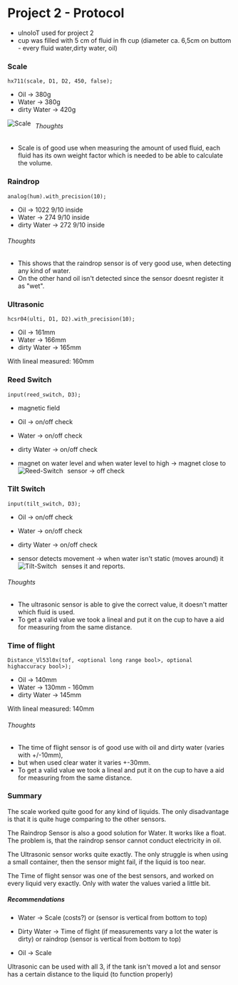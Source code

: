 # Project 2 - Protocol

* ulnoIoT used for project 2
* cup was filled with 5 cm of fluid in fh cup (diameter ca. 6,5cm on buttom - every fluid water,dirty water, oil)

### Scale
`hx711(scale, D1, D2, 450, false);`

* Oil -> 380g
* Water -> 380g
* dirty Water -> 420g

<img src="scale.jpeg"
     alt="Scale"
     style="float: left; margin-right: 10px;" />

###### Thoughts

* Scale is of good use when measuring the amount of used fluid, each fluid has its own weight factor which is needed to be able to calculate the volume.

### Raindrop
`analog(hum).with_precision(10);`

* Oil -> 1022 9/10 inside
* Water -> 274 9/10 inside
* dirty Water -> 272 9/10 inside

###### Thoughts

* This shows that the raindrop sensor is of very good use, when detecting any kind of water.
* On the other hand oil isn't detected since the sensor doesnt register it as "wet".

### Ultrasonic
`hcsr04(ulti, D1, D2).with_precision(10);`

* Oil -> 161mm
* Water -> 166mm
* dirty Water -> 165mm

With lineal measured: 160mm

### Reed Switch
`input(reed_switch, D3);`

* magnetic field
* Oil -> on/off check
* Water -> on/off check
* dirty Water -> on/off check

* magnet on water level and when water level to high -> magnet close to sensor -> off check
<img src="reed.jpeg"
     alt="Reed-Switch"
     style="float: left; margin-right: 10px;" />

### Tilt Switch
`input(tilt_switch, D3);`

* Oil -> on/off check
* Water -> on/off check
* dirty Water -> on/off check

* sensor detects movement -> when water isn't static (moves around) it senses it and reports.
<img src="tilt.jpeg"
     alt="Tilt-Switch"
     style="float: left; margin-right: 10px;" />
###### Thoughts

* The ultrasonic sensor is able to give the correct value, it doesn't matter which fluid is used.
* To get a valid value we took a lineal and put it on the cup to have a aid for measuring from the same distance.


### Time of flight
`Distance_Vl53l0x(tof, <optional long range bool>, optional highaccuracy bool>);`

* Oil -> 140mm
* Water -> 130mm - 160mm
* dirty Water -> 145mm

With lineal measured: 140mm

###### Thoughts

* The time of flight sensor is of good use with oil and dirty water (varies with +/-10mm),
* but when used clear water it varies +-30mm.
* To get a valid value we took a lineal and put it on the cup to have a aid for measuring from the same distance.

### Summary

The scale worked quite good for any kind of liquids. The only disadvantage is that it is quite huge comparing to the other sensors.

The Raindrop Sensor is also a good solution for Water. It works like a float. The problem is, that the raindrop sensor cannot conduct electricity in oil.

The Ultrasonic sensor works quite exactly. The only struggle is when using a small container, then the sensor might fail, if the liquid is too near.

The Time of flight sensor was one of the best sensors, and worked on every liquid very exactly. Only with water the values varied a little bit.

##### Recommendations

* Water -> Scale (costs?) or (sensor is vertical from bottom to top)

* Dirty Water -> Time of flight (if measurements vary a lot the water is dirty) or raindrop (sensor is vertical from bottom to top)

* Oil -> Scale

Ultrasonic can be used with all 3, if the tank isn't moved a lot and sensor has a certain distance to the liquid (to function properly)
